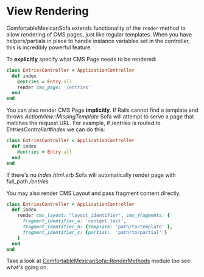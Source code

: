 # View Rendering

ComfortableMexicanSofa extends functionality of the `render` method to allow
rendering of CMS pages, just like regular templates. When you have
helpers/partials in place to handle instance variables set in the controller,
this is incredibly powerful feature.

To **explicitly** specify what CMS Page needs to be rendered:

```ruby
class EntriesController < ApplicationController
  def index
    @entries = Entry.all
    render cms_page: '/entries'
  end
end
```

You can also render CMS Page **implicitly**. If Rails cannot find a template
and throws *ActionView::MissingTemplate* Sofa will attempt to serve a page that
matches the request URL. For example, if /entries is routed to
*EntriesController#index* we can do this:


```ruby
class EntriesController < ApplicationController
  def index
    @entries = Entry.all
  end
end
```

If there's no *index.html.erb* Sofa will automatically render page with
full_path */entries*

You may also render CMS Layout and pass fragment content directly.

```ruby
class EntriesController < ApplicationController
  def index
    render cms_layout: "layout_identifier", cms_fragments: {
      fragment_identifier_a: 'content text',
      fragment_identifier_b: {template: 'path/to/template' },
      fragment_identifier_c: {partial:  'path/to/partial' }
    }
  end
end
```

Take a look at [ComfortableMexicanSofa::RenderMethods](//github.com/comfy/comfortable-mexican-sofa/blob/master/lib/comfortable_mexican_sofa/render_methods.rb)
module too see what's going on.
